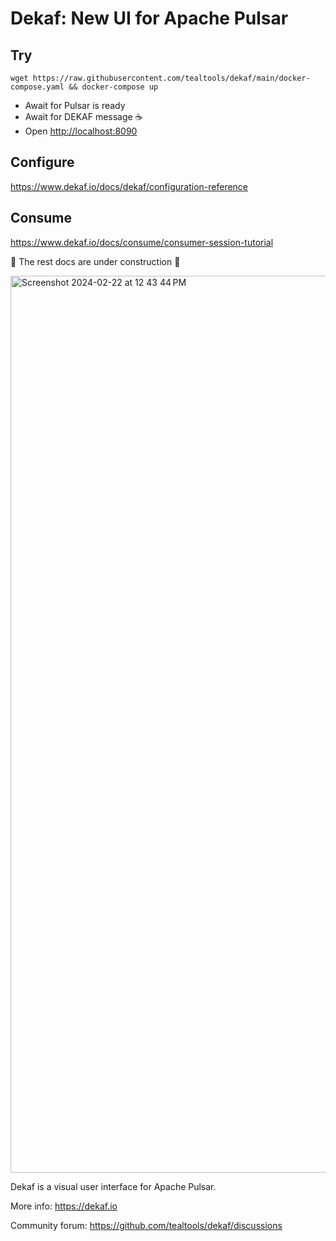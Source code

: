 # Dekaf: New UI for Apache Pulsar

## Try

`wget https://raw.githubusercontent.com/tealtools/dekaf/main/docker-compose.yaml && docker-compose up`

- Await for Pulsar is ready
- Await for DEKAF message ☕️
- Open <http://localhost:8090>

## Configure

<https://www.dekaf.io/docs/dekaf/configuration-reference>

## Consume

<https://www.dekaf.io/docs/consume/consumer-session-tutorial>

🚧 The rest docs are under construction 🚧

<img width="1435" alt="Screenshot 2024-02-22 at 12 43 44 PM" src="https://github.com/tealtools/dekaf/assets/9302460/d224e725-48e2-4cad-a2c5-e2a94246362b">

Dekaf is a visual user interface for Apache Pulsar.

More info: https://dekaf.io

Community forum: https://github.com/tealtools/dekaf/discussions
